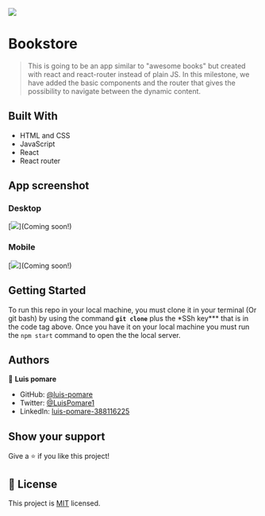 ![](https://img.shields.io/badge/Microverse-blueviolet)

# Bookstore

> This is going to be an app similar to "awesome books" but created with react and react-router instead of plain JS. In this milestone, we have added the basic components and the router that gives the possibility to navigate between the dynamic content.

## Built With

- HTML and CSS
- JavaScript
- React
- React router

## App screenshot

### Desktop

[<img src="app_screenshot.png">](Coming soon!)

### Mobile

[<img src="app_screenshot_mobile.png">](Coming soon!)

## Getting Started

To run this repo in your local machine, you must clone it in your terminal (Or git bash) by using the command **`git clone`** plus the \*SSh key\*\*\* that is in the code tag above. Once you have it on your local machine you must run the `npm start` command to open the the local server.

## Authors

👤 **Luis pomare**

- GitHub: [@luis-pomare](https://github.com/luis-pomare)
- Twitter: [@LuisPomare1](https://twitter.com/LuisPomare1)
- LinkedIn: [luis-pomare-388116225](https://www.linkedin.com/in/luis-pomare-388116225/)

## Show your support

Give a ⭐️ if you like this project!

## 📝 License

This project is [MIT](./MIT.md) licensed.
